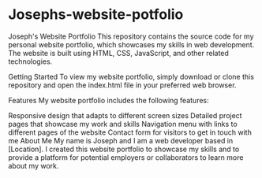 # Josephs-website-potfolio
Joseph's Website Portfolio
This repository contains the source code for my personal website portfolio, which showcases my skills in web development. The website is built using HTML, CSS, JavaScript, and other related technologies.

Getting Started
To view my website portfolio, simply download or clone this repository and open the index.html file in your preferred web browser.

Features
My website portfolio includes the following features:

Responsive design that adapts to different screen sizes
Detailed project pages that showcase my work and skills
Navigation menu with links to different pages of the website
Contact form for visitors to get in touch with me
About Me
My name is Joseph and I am a web developer based in [Location]. I created this website portfolio to showcase my skills and to provide a platform for potential employers or collaborators to learn more about my work.
